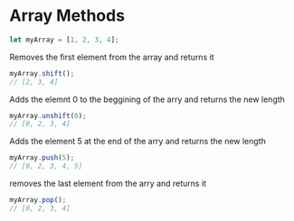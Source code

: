 # Array Methods
```js
let myArray = [1, 2, 3, 4];
```

Removes the first element from the array and returns it 
```js
myArray.shift(); 
// [2, 3, 4]
```

Adds the elemnt 0 to the beggining of the arry and returns the new length
```js
myArray.unshift(0); 
// [0, 2, 3, 4]
```

Adds the element 5 at the end of the arry and returns the new length
```js
myArray.push(5);  
// [0, 2, 3, 4, 5]
```

removes the last element from the arry and returns it
```js
myArray.pop();
// [0, 2, 3, 4]
```